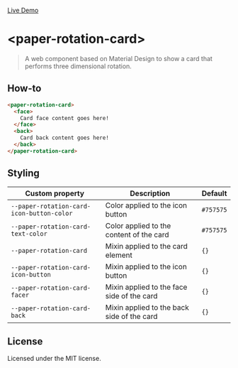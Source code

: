 
[Live Demo](https://tulinho.github.io/paper-rotation-card/demo/)

# &lt;paper-rotation-card&gt;

> A web component based on Material Design to show a card that performs three dimensional rotation.

## How-to
```html
<paper-rotation-card>
  <face>
    Card face content goes here!
  </face>
  <back>
    Card back content goes here!
  </back>
</paper-rotation-card>
```
## Styling
| Custom property | Description | Default  |
| --- | --- | --- |
| `--paper-rotation-card-icon-button-color` | Color applied to the icon button | `#757575` |
| `--paper-rotation-card-text-color` | Color applied to the content of the card | `#757575` |
| `--paper-rotation-card` | Mixin applied to the card element | `{}` |
| `--paper-rotation-card-icon-button` | Mixin applied to the icon button | `{}` |
| `--paper-rotation-card-facer` | Mixin applied to the face side of the card | `{}` |
| `--paper-rotation-card-back` | Mixin applied to the back side of the card | `{}` |


## License
Licensed under the MIT license.
